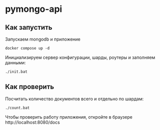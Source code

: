 # pymongo-api

## Как запустить

Запускаем mongodb и приложение

```shell
docker compose up -d
```

Инициализируем сервер конфигурации, шарды, роутеры и заполняем данными:

```shell
./init.bat
```

## Как проверить

Посчитать количество документов всего и отдельно по шардам:

```shell
./count.bat
```

Чтобы проверить работу приложения, откройте в браузере http://localhost:8080/docs
